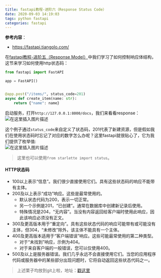 ```yaml
---
title: fastapi教程-进阶六（Response Status Code）
date: 2020-09-03 14:19:03
tags: python fastapi
categories: fastapi
---
```



**参考内容**：

- <https://fastapi.tiangolo.com/>

在[fastapi教程-进阶五（Response Model）](https://chuxiaoyi.blog.csdn.net/article/details/108336769)中我们学习了如何控制响应体结构，这节来学习如何使用http状态码：

<!--more-->

```python
from fastapi import FastAPI

app = FastAPI()


@app.post("/items/", status_code=201)
async def create_item(name: str):
    return {"name": name}
```

启动服务，打开`http://127.0.0.1:8000/docs`，我们来看看response：  
![在这里插入图片描述](https://img-blog.csdnimg.cn/20200903141853609.png?x-oss-process=image/watermark,type_ZmFuZ3poZW5naGVpdGk,shadow_10,text_aHR0cHM6Ly9ibG9nLmNzZG4ubmV0L3dlaXhpbl80MDE1NjQ4Nw==,size_16,color_FFFFFF,t_70#pic_center)

这个例子通过`status_code`来自定义了状态码，201代表了新建资源，但是假如我们在使用状态码时忘记了对应的数字怎么办呢？这里fastapi就很贴心了，它为我们提供了枚举值:  
![在这里插入图片描述](https://img-blog.csdnimg.cn/20200903141642786.png?x-oss-process=image/watermark,type_ZmFuZ3poZW5naGVpdGk,shadow_10,text_aHR0cHM6Ly9ibG9nLmNzZG4ubmV0L3dlaXhpbl80MDE1NjQ4Nw==,size_16,color_FFFFFF,t_70#pic_center)

> 这里也可以使用`from starlette import status`。

#### HTTP状态码

- 100以上表示“信息”。我们很少直接使用它们。具有这些状态码的响应不能带有主体。
- 200及以上表示“成功”响应。这些是最常使用的。
  - 默认状态代码为200，表示一切正常。
  - 另一个示例是201，“已创建”。通常在数据库中创建新记录后使用。
  - 特殊情况是204，“无内容”。当没有内容返回给客户端时使用此响应，因此该响应必须没有正文。
- 300及更高版本用于“重定向”。具有这些状态代码的响应可能带有或可能没有主体，但304，“未修改”除外，该主体不能具有一个主体。
- 400及更高版本适用于“客户端错误”响应。这些可能最常使用的第二种类型。
  - 对于“未找到”响应，示例为404。
  - 对于来自客户端的一般错误，您可以仅使用400。
- 500及以上是服务器错误。我们几乎永远不会直接使用它们。当您的应用程序代码或服务器中的某些部分出现问题时，它将自动返回这些状态代码之一。

> 上述栗子均放到git上啦，地址：[戳这里](https://github.com/ChuXiaoYi/fastapi)
